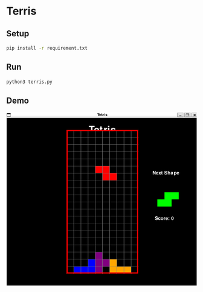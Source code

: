# Terris

## Setup

```bash
pip install -r requirement.txt
```

## Run

```bash
python3 terris.py
```

## Demo

![demo](./assets/demo.png)
